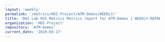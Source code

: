 ```yaml
---
layout: 'weekly'
permalink: '/metrics/HDI-Project/ATM-Demos/WEEKLY/'
title: 'DAI Lab OSS Metrics Metrics report for ATM-Demos | WEEKLY-REPORT-2019-03-17'
organization: 'HDI-Project'
repository: 'ATM-Demos'
current_date: '2019-03-17'
---
```


